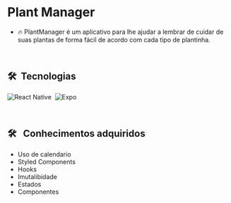 <h1 align="left">Plant Manager</h1>

- 🔥 PlantManager é um aplicativo para lhe ajudar a lembrar de cuidar de suas plantas de forma fácil de acordo com cada tipo de plantinha.

<br>

## 🛠 &nbsp;Tecnologias

![React Native](https://img.shields.io/badge/-ReactNative-05122A?style=flat&logo=react)&nbsp;
![Expo](https://img.shields.io/badge/-Expo-05122A?style=flat&logo=expo)&nbsp;

<br>

## 🛠 &nbsp; Conhecimentos adquiridos
- Uso de calendario&nbsp;
- Styled Components&nbsp;
- Hooks&nbsp;
- Imutalibidade&nbsp;
- Estados&nbsp;
- Componentes&nbsp;
